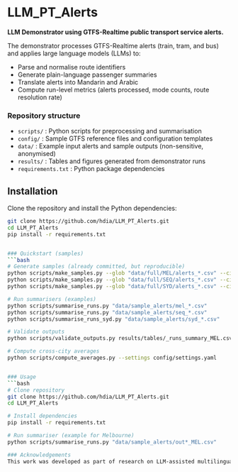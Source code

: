 # LLM_PT_Alerts

**LLM Demonstrator using GTFS-Realtime public transport service alerts.**

The demonstrator processes GTFS-Realtime alerts (train, tram, and bus) and applies large language models (LLMs) to:
- Parse and normalise route identifiers
- Generate plain-language passenger summaries
- Translate alerts into Mandarin and Arabic
- Compute run-level metrics (alerts processed, mode counts, route resolution rate)

### Repository structure
- `scripts/` : Python scripts for preprocessing and summarisation  
- `config/` : Sample GTFS reference files and configuration templates  
- `data/` : Example input alerts and sample outputs (non-sensitive, anonymised)  
- `results/` : Tables and figures generated from demonstrator runs  
- `requirements.txt` : Python package dependencies  

## Installation
Clone the repository and install the Python dependencies:
```bash
git clone https://github.com/hdia/LLM_PT_Alerts.git
cd LLM_PT_Alerts
pip install -r requirements.txt


### Quickstart (samples)
```bash
# Generate samples (already committed, but reproducible)
python scripts/make_samples.py --glob "data/full/MEL/alerts_*.csv" --city MEL --rows 80 --count 2
python scripts/make_samples.py --glob "data/full/SEQ/alerts_*.csv" --city SEQ --rows 80 --count 2
python scripts/make_samples.py --glob "data/full/SYD/alerts_*.csv" --city SYD --rows 80 --count 2

# Run summarisers (examples)
python scripts/summarise_runs.py "data/sample_alerts/mel_*.csv"
python scripts/summarise_runs.py "data/sample_alerts/seq_*.csv"
python scripts/summarise_runs_syd.py "data/sample_alerts/syd_*.csv"

# Validate outputs
python scripts/validate_outputs.py results/tables/_runs_summary_MEL.csv results/tables/_runs_summary_SYD.csv results/tables/_runs_summary_SEQ.csv

# Compute cross-city averages
python scripts/compute_averages.py --settings config/settings.yaml


### Usage
```bash
# Clone repository
git clone https://github.com/hdia/LLM_PT_Alerts.git
cd LLM_PT_Alerts

# Install dependencies
pip install -r requirements.txt

# Run summariser (example for Melbourne)
python scripts/summarise_runs.py "data/sample_alerts/out*_MEL.csv"

### Acknowledgements
This work was developed as part of research on LLM-assisted multilingual disruption alerts in public transport.  

